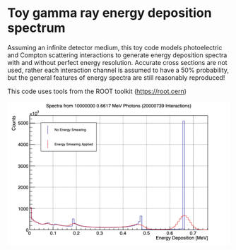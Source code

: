 # Toy gamma ray energy deposition spectrum
Assuming an infinite detector medium, this toy code models photoelectric and Compton scattering interactions to generate energy deposition spectra with and without perfect energy resolution. Accurate cross sections are not used, rather each interaction channel is assumed to have a 50% probability, but the general features of energy spectra are still reasonably reproduced!  

This code uses tools from the ROOT toolkit (https://root.cern)

![Spectrum of Cs-137 photons (0.6617 MeV)](Spectra.png)
